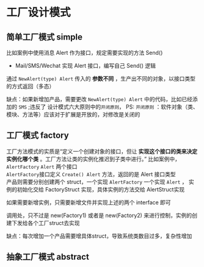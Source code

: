 # 工厂设计模式

## 简单工厂模式 simple
比如案例中使用消息 Alert 作为接口，规定需要实现的方法 Send()  
- Mail/SMS/Wechat 实现 Alert 接口，编写自己 Send() 逻辑

通过 `NewAlert(type) Alert` 传入的 **参数不同** ，生产出不同的对象，以接口类型的方式返回（多态）

缺点：如果新增加产品，需要更改 `NewAlert(type) Alert` 中的代码，比如已经添加的 `SMS` ;违反了 设计模式六大原则中的`开闭原则`，
PS: `开闭原则` ：软件对象（类、模块、方法等）应该对于扩展是开放的，对修改是关闭的 

## 工厂模式 factory
工厂方法模式的实质是“定义一个创建对象的接口，但让 **实现这个接口的类来决定实例化哪个类** 。工厂方法让类的实例化推迟到子类中进行。”
比如案例中， `AlertFactory` `Alert` 两个接口  
`AlertFactory`接口定义 `Create() Alert` 方法，返回的是 Alert 接口类型  
产品则需要分别创建两个 struct，一个实现  `AlertFactory`  一个实现 `Alert` ，
实例的初始化交给 FactoryStruct 实现，具体实例的方法交给 AlertStruct实现  
  
如果需要新增实例，只需要新增文件并实现上述的两个 interface 即可  

调用处，只不过是 new(Factory1) 或者是 new(Factory2) 来进行控制，实例的创建下发给各个工厂struct去实现  
  
缺点：每次增加一个产品需要增具体struct，导致系统类数目过多，复杂性增加

## 抽象工厂模式 abstract 



